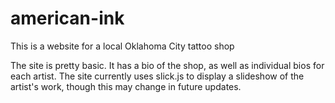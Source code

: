 # american-ink
This is a website for a local Oklahoma City tattoo shop

The site is pretty basic. It has a bio of the shop, as well as individual bios for each artist. The site currently uses slick.js to 
display a slideshow of the artist's work, though this may change in future updates.
